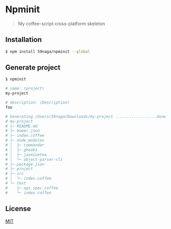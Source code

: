 # Npminit

> My coffee-script cross-platform skeleton

## Installation
```bash
$ npm install 59naga/npminit --global
```

## Generate project
```bash
$ npminit

# name: (project) 
my-project

# description: (Description)
foo

# Generating /Users/59naga/Downloads/my-project ..................done
# my-project
# ├─ README.md
# ├─ bower.json
# ├─ index.coffee
# ├─ node_modules
# │  ├─ commander
# │  ├─ ghooks
# │  ├─ jasminetea
# │  └─ object-parser-cli
# ├─ package.json
# ├─ project
# ├─ src
# │  └─ index.coffee
# └─ test
#    ├─ api.spec.coffee
#    └─ index.coffee
```

License
---
[MIT][License]

[License]: http://59naga.mit-license.org/